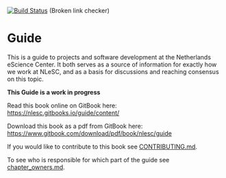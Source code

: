 [![Build Status](https://travis-ci.org/NLeSC/guide.svg?branch=master)](https://travis-ci.org/NLeSC/guide) (Broken link checker)


# Guide

This is a guide to projects and software development at the Netherlands eScience Center. It both serves as a source of information for exactly how we work at NLeSC, and as a basis for discussions and reaching consensus on this topic.

**This Guide is a work in progress**

Read this book online on GitBook here: https://nlesc.gitbooks.io/guide/content/

Download this book as a pdf from GitBook here: https://www.gitbook.com/download/pdf/book/nlesc/guide

If you would like to contribute to this book see [CONTRIBUTING.md](CONTRIBUTING.md).

To see who is responsible for which part of the guide see [chapter_owners.md](chapter_owners.md).
